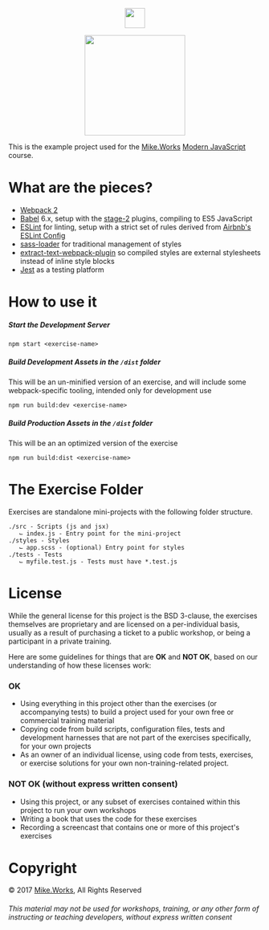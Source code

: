 <p align='center'>
  <a href="https://mike.works" target='_blank'>
    <img height=40 src='https://assets.mike.works/img/login_logo-33a9e523d451fb0d902f73d5452d4a0b.png' />
  </a> 
</p>
<p align='center'>
  <a href="https://mike.works/course/modern-javascript-437a5c3" target='_blank'>
    <img height=200 src='https://cloud.githubusercontent.com/assets/558005/25995673/c8d86ce6-3713-11e7-8a18-9c85bcf73fc9.png' />
  </a>
</p> 

This is the example project used for the [Mike.Works](https://mike.works) [Modern JavaScript](https://mike.works/course/modern-javascript-437a5c3) course.

# What are the pieces?

* [Webpack 2](https://webpack.js.org)
* [Babel](http://babeljs.io/) 6.x, setup with the [stage-2](https://github.com/babel/babel/tree/7.0/packages/babel-preset-stage-2) plugins, compiling to ES5 JavaScript
* [ESLint](https://github.com/eslint/eslint) for linting, setup with a strict set of rules derived from [Airbnb's ESLint Config](https://www.npmjs.com/package/eslint-config-airbnb)
* [sass-loader](https://github.com/webpack-contrib/sass-loader) for traditional management of styles
* [extract-text-webpack-plugin](https://github.com/webpack-contrib/extract-text-webpack-plugin) so compiled styles are external stylesheets instead of inline style blocks
* [Jest](http://facebook.github.io/jest/) as a testing platform

# How to use it

##### Start the Development Server
`npm start <exercise-name>`

##### Build Development Assets in the `/dist` folder
This will be an un-minified version of an exercise, and will include some webpack-specific tooling, intended only for development use

`npm run build:dev <exercise-name>`

##### Build Production Assets in the `/dist` folder
This will be an an optimized version of the exercise

`npm run build:dist <exercise-name>`

# The Exercise Folder
Exercises are standalone mini-projects with the following folder structure.
```
./src - Scripts (js and jsx)
   ⌙ index.js - Entry point for the mini-project
./styles - Styles
   ⌙ app.scss - (optional) Entry point for styles
./tests - Tests
   ⌙ myfile.test.js - Tests must have *.test.js
```


# License
While the general license for this project is the BSD 3-clause, the exercises
themselves are proprietary and are licensed on a per-individual basis, usually
as a result of purchasing a ticket to a public workshop, or being a participant
in a private training.

Here are some guidelines for things that are **OK** and **NOT OK**, based on our
understanding of how these licenses work:

### OK
* Using everything in this project other than the exercises (or accompanying tests) 
to build a project used for your own free or commercial training material
* Copying code from build scripts, configuration files, tests and development 
harnesses that are not part of the exercises specifically, for your own projects
* As an owner of an individual license, using code from tests, exercises, or
exercise solutions for your own non-training-related project.

### NOT OK (without express written consent)
* Using this project, or any subset of 
exercises contained within this project to run your own workshops
* Writing a book that uses the code for these exercises
* Recording a screencast that contains one or more of this project's exercises 


# Copyright

&copy; 2017 [Mike.Works](https://mike.works), All Rights Reserved

###### This material may not be used for workshops, training, or any other form of instructing or teaching developers, without express written consent

